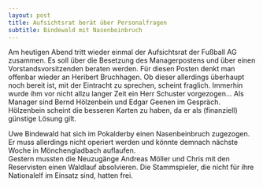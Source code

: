 ```yaml
---
layout: post
title: Aufsichtsrat berät über Personalfragen
subtitle: Bindewald mit Nasenbeinbruch
---
```


Am heutigen Abend tritt wieder einmal der Aufsichtsrat der Fußball AG zusammen. Es soll über die Besetzung des Managerpostens und über einen Vorstandsvorsitzenden beraten werden. Für diesen Posten denkt man offenbar wieder an Heribert Bruchhagen. Ob dieser allerdings überhaupt noch bereit ist, mit der Eintracht zu sprechen, scheint fraglich. Immerhin wurde ihm vor nicht allzu langer Zeit ein Herr Schuster vorgezogen... Als Manager sind Bernd Hölzenbein und Edgar Geenen im Gespräch. Hölzenbein scheint die besseren Karten zu haben, da er als (finanziell) günstige Lösung gilt.

Uwe Bindewald hat sich im Pokalderby einen Nasenbeinbruch zugezogen. Er muss allerdings nicht operiert werden und könnte demnach nächste Woche in Mönchengladbach auflaufen.  
Gestern mussten die Neuzugänge Andreas Möller und Chris mit den Reservisten einen Waldlauf absolvieren. Die Stammspieler, die nicht für ihre Nationalelf im Einsatz sind, hatten frei.
